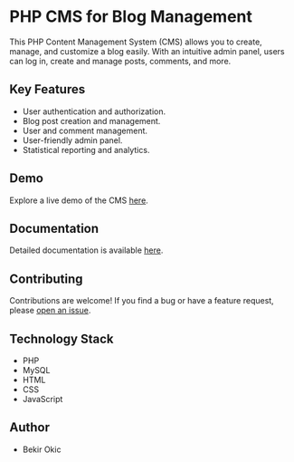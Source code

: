 # PHP CMS for Blog Management

This PHP Content Management System (CMS) allows you to create, manage, and customize a blog easily. With an intuitive admin panel, users can log in, create and manage posts, comments, and more.

## Key Features

- User authentication and authorization.
- Blog post creation and management.
- User and comment management.
- User-friendly admin panel.
- Statistical reporting and analytics.

## Demo

Explore a live demo of the CMS [here](link-to-demo).

## Documentation

Detailed documentation is available [here](link-to-documentation).

## Contributing

Contributions are welcome! If you find a bug or have a feature request, please [open an issue](link-to-issues).

## Technology Stack

- PHP
- MySQL
- HTML
- CSS
- JavaScript

## Author

- Bekir Okic